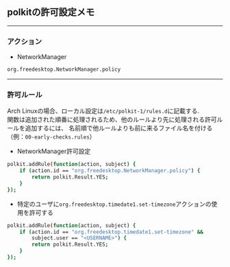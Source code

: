 ## polkitの許可設定メモ

---
### アクション
- NetworkManager
```bash
org.freedesktop.NetworkManager.policy
```

---
### 許可ルール
Arch Linuxの場合、ローカル設定は`/etc/polkit-1/rules.d`に記載する.  
関数は追加された順番に処理されるため、他のルールより先に処理される許可ルールを追加するには、
名前順で他ルールよりも前に来るファイル名を付ける（例：`00-early-checks.rules`）

- NetworkManager許可設定
```bash
polkit.addRule(function(action, subject) {
    if (action.id == "org.freedesktop.NetworkManager.policy") {
        return polkit.Result.YES;
    }
});
```

- 特定のユーザに`org.freedesktop.timedate1.set-timezone`アクションの使用を許可する
```bash
polkit.addRule(function(action, subject) {
    if (action.id == "org.freedesktop.timedate1.set-timezone" &&
        subject.user == "<USERNAME>") {
        return polkit.Result.YES;
    }
});
```

